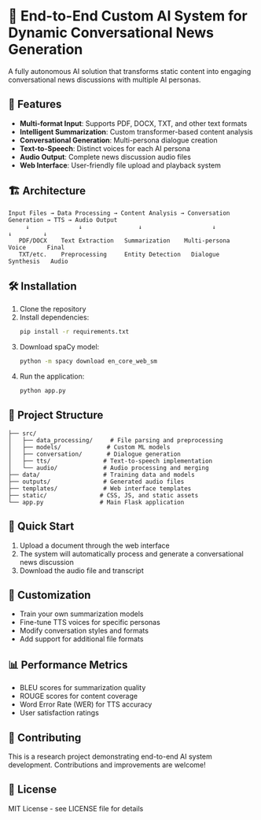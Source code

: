 # 🚀 End-to-End Custom AI System for Dynamic Conversational News Generation

A fully autonomous AI solution that transforms static content into engaging conversational news discussions with multiple AI personas.

## 🎯 Features

- **Multi-format Input**: Supports PDF, DOCX, TXT, and other text formats
- **Intelligent Summarization**: Custom transformer-based content analysis
- **Conversational Generation**: Multi-persona dialogue creation
- **Text-to-Speech**: Distinct voices for each AI persona
- **Audio Output**: Complete news discussion audio files
- **Web Interface**: User-friendly file upload and playback system

## 🏗️ Architecture

```
Input Files → Data Processing → Content Analysis → Conversation Generation → TTS → Audio Output
     ↓              ↓                ↓                    ↓              ↓         ↓
   PDF/DOCX    Text Extraction   Summarization    Multi-persona    Voice      Final
   TXT/etc.    Preprocessing     Entity Detection   Dialogue       Synthesis   Audio
```

## 🛠️ Installation

1. Clone the repository
2. Install dependencies:
   ```bash
   pip install -r requirements.txt
   ```
3. Download spaCy model:
   ```bash
   python -m spacy download en_core_web_sm
   ```
4. Run the application:
   ```bash
   python app.py
   ```

## 📁 Project Structure

```
├── src/
│   ├── data_processing/     # File parsing and preprocessing
│   ├── models/             # Custom ML models
│   ├── conversation/       # Dialogue generation
│   ├── tts/               # Text-to-speech implementation
│   └── audio/             # Audio processing and merging
├── data/                  # Training data and models
├── outputs/               # Generated audio files
├── templates/             # Web interface templates
├── static/               # CSS, JS, and static assets
└── app.py                # Main Flask application
```

## 🚀 Quick Start

1. Upload a document through the web interface
2. The system will automatically process and generate a conversational news discussion
3. Download the audio file and transcript

## 🔧 Customization

- Train your own summarization models
- Fine-tune TTS voices for specific personas
- Modify conversation styles and formats
- Add support for additional file formats

## 📊 Performance Metrics

- BLEU scores for summarization quality
- ROUGE scores for content coverage
- Word Error Rate (WER) for TTS accuracy
- User satisfaction ratings

## 🤝 Contributing

This is a research project demonstrating end-to-end AI system development. Contributions and improvements are welcome!

## 📄 License

MIT License - see LICENSE file for details
